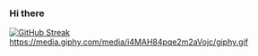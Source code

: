 ### Hi there 
[![GitHub Streak](https://github-readme-streak-stats.herokuapp.com/?user=tanveer19)](https://git.io/streak-stats)
https://media.giphy.com/media/i4MAH84pqe2m2aVojc/giphy.gif
<!--
**tanveer19/tanveer19** is a ✨ _special_ ✨ repository because its `README.md` (this file) appears on your GitHub profile.

Here are some ideas to get you started:

- 🔭 I’m currently working on ...
- 🌱 I’m currently learning ...
- 👯 I’m looking to collaborate on ...
- 🤔 I’m looking for help with ...
- 💬 Ask me about ...
- 📫 How to reach me: ...
- 😄 Pronouns: ...
- ⚡ Fun fact: ...
-->
